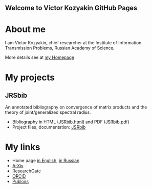## Welcome to Victor Kozyakin GitHub Pages


# About me
I am Victor Kozyakin, chief researcher at the Institute of Information Transmission Problems, Russian Academy of Science.

More details see at [my Homepage](http://iitp.ru/en/users/46.htm)

# My projects

## JRSbib

An annotated bibliography on convergence of matrix products and the theory of joint/generalized spectral radius.

- Bibliography in HTML ([JSRbib.html](https://kozyakin.github.io/jsrbib/JSRbib.html)) and PDF ([JSRbib.pdf](https://kozyakin.github.io/jsrbib/JSRbib.pdf))
- Project files, documentation: [JSRbib](https://github.com/kozyakin/JSRbib)

# My links

- Home page [in English](http://iitp.ru/en/users/46.htm), [in Russian](http://iitp.ru/кг/users/46.htm)
- [ArXiv](https://arxiv.org/a/kozyakin_v_1)
- [ResearchGate](https://www.researchgate.net/profile/Victor_Kozyakin/)
- [ORCID](https://orcid.org/0000-0002-6465-0040)
- [Publons](https://publons.com/researcher/1669083/victor-kozyakin/metrics/)
